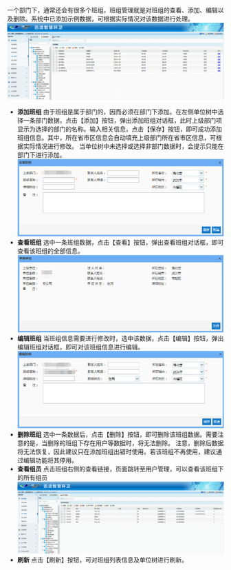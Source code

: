 一个部门下，通常还会有很多个班组，班组管理就是对班组的查看、添加、编辑以及删除。系统中已添加示例数据，可根据实际情况对该数据进行处理。
![](images/4.png)
* **添加班组**
由于班组是属于部门的，因而必须在部门下添加。在左侧单位树中选择一条部门数据，点击【添加】按钮，弹出添加班组对话框，此时上级部门项显示为选择的部门的名称。输入相关信息，点击【保存】按钮，即可成功添加班组信息。其中，所在省市区信息会自动填充上级部门所在省市区信息，可根据实际情况进行修改。
当单位树中未选择或选择非部门数据时，会提示只能在部门下进行添加。
 ![](image/3110.png)  
* **查看班组**
选中一条班组数据，点击【查看】按钮，弹出查看班组对话框，即可查看该班组的全部信息。
 ![](image/3111.png)
* **编辑班组**
当班组信息需要进行修改时，选中该数据，点击【编辑】按钮，弹出编辑班组对话框，即可对该班组信息进行编辑。
 ![](image/3112.png)
* **删除班组**
选中一条数据后，点击【删除】按钮，即可删除该班组数据。需要注意的是，当删除的班组下存在用户等数据时，将无法删除。
注意，删除后数据将无法恢复，因此建议只在添加班组出错时使用。若该班组不再使用，建议通过编辑功能将其停用。
* **查看组员**
点击班组右侧的查看链接，页面跳转至用户管理，可以查看该班组下的所有组员
![](images/5.png)
* **刷新**
点击【刷新】按钮，可对班组列表信息及单位树进行刷新。
